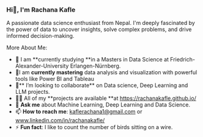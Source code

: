 ### Hi👋, I'm Rachana Kafle
A passionate data science enthusiast from Nepal. I'm deeply fascinated by the power of data to uncover insights, solve complex problems, and drive informed decision-making.

More About Me:

- 🔭 I am **currently studying **in a Masters in Data Science at Friedrich-Alexander-University Erlangen-Nürnberg.
- 🌱I am **currently mastering** data analysis and visualization with powerful tools like Power BI and Tableau
- 👯** I’m looking to collaborate** on Data science, Deep Learning and LLM projects.
- 👨‍💻 All of my **projects are available **at https://rachanakafle.github.io/
- 💬 **Ask me** about Machine Learning, Deep Learning and Data Science.
- 📫 **How to reach me**: kaflerachana1@gmail.com or www.linkedin.com/in/rachanakafle/
- ⚡ **Fun fact**: I like to count the number of birds sitting on a wire.
  
